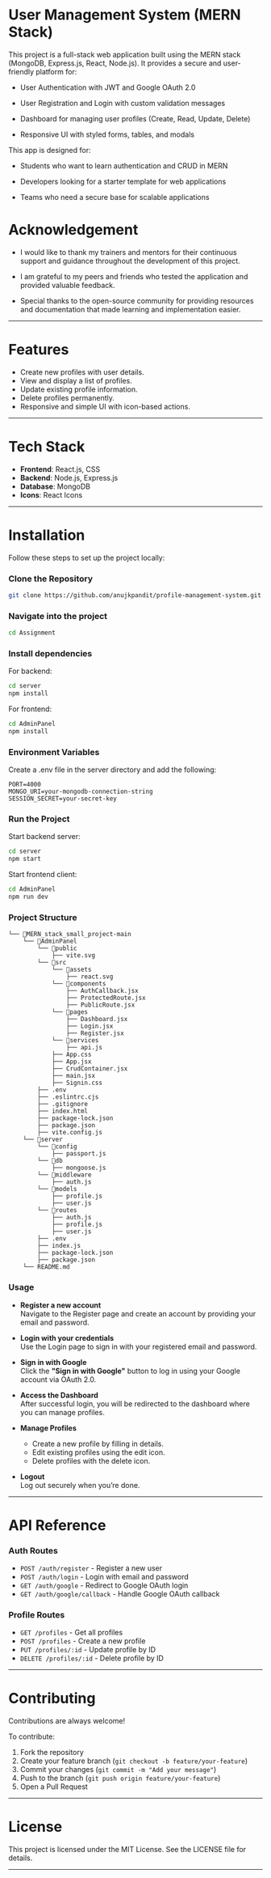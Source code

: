 
# User Management System (MERN Stack)

This project is a full-stack web application built using the MERN stack (MongoDB, Express.js, React, Node.js). It provides a secure and user-friendly platform for:

* User Authentication with JWT and Google OAuth 2.0

* User Registration and Login with custom validation messages

* Dashboard for managing user profiles (Create, Read, Update, Delete)

* Responsive UI with styled forms, tables, and modals

This app is designed for:

* Students who want to learn authentication and CRUD in MERN

* Developers looking for a starter template for web applications

* Teams who need a secure base for scalable applications

# Acknowledgement

* I would like to thank my trainers and mentors for their continuous support and guidance throughout the development of this project.

* I am grateful to my peers and friends who tested the application and provided valuable feedback.

* Special thanks to the open-source community for providing resources and documentation that made learning and implementation easier.




---

# Features

* Create new profiles with user details.  
* View and display a list of profiles.  
* Update existing profile information.  
* Delete profiles permanently.  
* Responsive and simple UI with icon-based actions.  

---

# Tech Stack

* **Frontend**: React.js, CSS  
* **Backend**: Node.js, Express.js  
* **Database**: MongoDB  
* **Icons**: React Icons  

---

# Installation

Follow these steps to set up the project locally:

### Clone the Repository
```bash
git clone https://github.com/anujkpandit/profile-management-system.git
```
### Navigate into the project
```bash
cd Assignment
```
### Install dependencies

For backend:
```bash
cd server
npm install
```
For frontend:
```bash
cd AdminPanel
npm install
```
### Environment Variables

Create a .env file in the server directory and add the following:
```env
PORT=4000
MONGO_URI=your-mongodb-connection-string
SESSION_SECRET=your-secret-key
```
### Run the Project

Start backend server:
```bash
cd server
npm start
```
Start frontend client:
```bash
cd AdminPanel
npm run dev
```
### Project Structure

```
└── 📁MERN_stack_small_project-main
    └── 📁AdminPanel
        └── 📁public
            ├── vite.svg
        └── 📁src
            └── 📁assets
                ├── react.svg
            └── 📁components
                ├── AuthCallback.jsx
                ├── ProtectedRoute.jsx
                ├── PublicRoute.jsx
            └── 📁pages
                ├── Dashboard.jsx
                ├── Login.jsx
                ├── Register.jsx
            └── 📁services
                ├── api.js
            ├── App.css
            ├── App.jsx
            ├── CrudContainer.jsx
            ├── main.jsx
            ├── Signin.css
        ├── .env
        ├── .eslintrc.cjs
        ├── .gitignore
        ├── index.html
        ├── package-lock.json
        ├── package.json
        ├── vite.config.js
    └── 📁server
        └── 📁config
            ├── passport.js
        └── 📁db
            ├── mongoose.js
        └── 📁middleware
            ├── auth.js
        └── 📁models
            ├── profile.js
            ├── user.js
        └── 📁routes
            ├── auth.js
            ├── profile.js
            ├── user.js
        ├── .env
        ├── index.js
        ├── package-lock.json
        ├── package.json
    └── README.md
```

### Usage

* **Register a new account**  
  Navigate to the Register page and create an account by providing your email and password.  

* **Login with your credentials**  
  Use the Login page to sign in with your registered email and password.  

* **Sign in with Google**  
  Click the **"Sign in with Google"** button to log in using your Google account via OAuth 2.0.  

* **Access the Dashboard**  
  After successful login, you will be redirected to the dashboard where you can manage profiles.  

* **Manage Profiles**  
  - Create a new profile by filling in details.  
  - Edit existing profiles using the edit icon.  
  - Delete profiles with the delete icon.  

* **Logout**  
  Log out securely when you’re done.


---

# API Reference

### Auth Routes
* `POST /auth/register` - Register a new user  
* `POST /auth/login` - Login with email and password  
* `GET /auth/google` - Redirect to Google OAuth login  
* `GET /auth/google/callback` - Handle Google OAuth callback  

### Profile Routes
* `GET /profiles` - Get all profiles  
* `POST /profiles` - Create a new profile  
* `PUT /profiles/:id` - Update profile by ID  
* `DELETE /profiles/:id` - Delete profile by ID  

---

# Contributing

Contributions are always welcome!  

To contribute:  
1. Fork the repository  
2. Create your feature branch (`git checkout -b feature/your-feature`)  
3. Commit your changes (`git commit -m "Add your message"`)  
4. Push to the branch (`git push origin feature/your-feature`)  
5. Open a Pull Request  

---

# License

This project is licensed under the MIT License. See the LICENSE file for details.

---